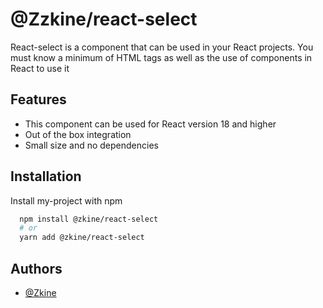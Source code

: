 # @Zzkine/react-select

React-select is a component that can be used in your React projects. You must know a minimum of HTML tags as well as the use of components in React to use it

## Features

- This component can be used for React version 18 and higher
- Out of the box integration
- Small size and no dependencies

## Installation

Install my-project with npm

```bash
  npm install @zkine/react-select
  # or
  yarn add @zkine/react-select
```

## Authors

- [@Zkine](https://github.com/Zkine)
